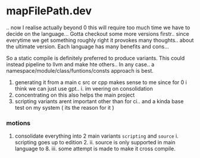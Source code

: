 # mapFilePath.dev
.. 
now I realise actually beyond 0 this will require too much time we have to decide on the language... Gotta checkout some more versions firstr.. since everytime we get something roughly right it provokes many thoughts.. about the ultimate version. Each language has many benefits and cons... 

So a static compile is definitely preferred to produce variants. This could instead pipeline to llvm and make hte others.. 
In any case.. a namespace/module/class/funtions/consts approach is best.

1. generating it from a main c src or cpp makes sense to me since for 0 i think we can just use gpt.. 
  i. im veering on consolidation
2. concentrating on this also helps the main project
3. scripting variants arent important other than for ci.. and a kinda base test on my system ( its the reason for it ) 

### motions
1. consolidate everything into 2 main variants `scripting` and `source`
  i. scripting goes up to edition 2. 
  ii. source is only supported in main language to 8.
  iii. some attempt is made to make it cross compile.
